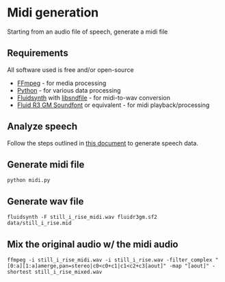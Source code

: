 # Midi generation

Starting from an audio file of speech, generate a midi file

## Requirements

All software used is free and/or open-source

* [FFmpeg](https://www.ffmpeg.org/) - for media processing
* [Python](https://www.python.org/) - for various data processing
* [Fluidsynth](http://www.fluidsynth.org/) with [libsndfile](https://github.com/erikd/libsndfile) - for midi-to-wav conversion
* [Fluid R3 GM Soundfont](https://musescore.org/en/handbook/soundfont#list) or equivalent - for midi playback/processing

## Analyze speech

Follow the steps outlined in [this document](speech_analysis.md) to generate speech data.

## Generate midi file

```
python midi.py
```

## Generate wav file

```
fluidsynth -F still_i_rise_midi.wav fluidr3gm.sf2 data/still_i_rise.mid
```

## Mix the original audio w/ the midi audio

```
ffmpeg -i still_i_rise_midi.wav -i still_i_rise.wav -filter_complex "[0:a][1:a]amerge,pan=stereo|c0<c0+c1|c1<c2+c3[aout]" -map "[aout]" -shortest still_i_rise_mixed.wav
```
